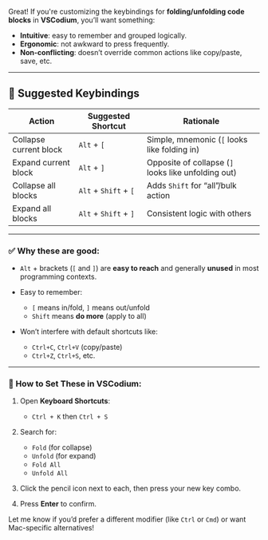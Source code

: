 Great! If you're customizing the keybindings for **folding/unfolding code blocks** in **VSCodium**, you’ll want something:

* **Intuitive**: easy to remember and grouped logically.
* **Ergonomic**: not awkward to press frequently.
* **Non-conflicting**: doesn’t override common actions like copy/paste, save, etc.

---

## 🔧 Suggested Keybindings

| Action                 | Suggested Shortcut    | Rationale                                           |
| ---------------------- | --------------------- | --------------------------------------------------- |
| Collapse current block | `Alt` + `[`           | Simple, mnemonic (`[` looks like folding in)        |
| Expand current block   | `Alt` + `]`           | Opposite of collapse (`]` looks like unfolding out) |
| Collapse all blocks    | `Alt` + `Shift` + `[` | Adds `Shift` for “all”/bulk action                  |
| Expand all blocks      | `Alt` + `Shift` + `]` | Consistent logic with others                        |

---

### ✅ Why these are good:

* `Alt` + brackets (`[` and `]`) are **easy to reach** and generally **unused** in most programming contexts.
* Easy to remember:

  * `[` means in/fold, `]` means out/unfold
  * `Shift` means **do more** (apply to all)
* Won’t interfere with default shortcuts like:

  * `Ctrl+C`, `Ctrl+V` (copy/paste)
  * `Ctrl+Z`, `Ctrl+S`, etc.

---

### 🔄 How to Set These in VSCodium:

1. Open **Keyboard Shortcuts**:

   * `Ctrl + K` then `Ctrl + S`
2. Search for:

   * `Fold` (for collapse)
   * `Unfold` (for expand)
   * `Fold All`
   * `Unfold All`
3. Click the pencil icon next to each, then press your new key combo.
4. Press **Enter** to confirm.

Let me know if you’d prefer a different modifier (like `Ctrl` or `Cmd`) or want Mac-specific alternatives!
